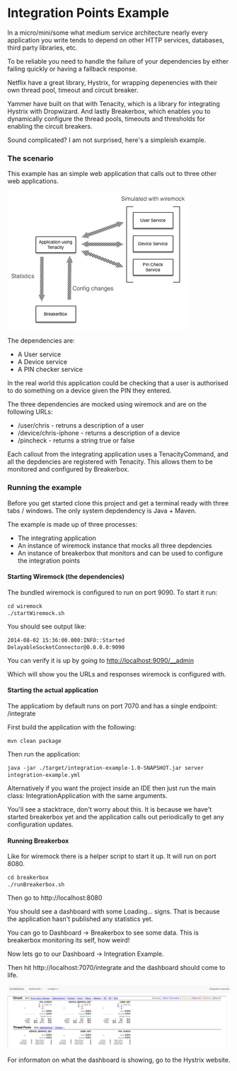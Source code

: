 Integration Points Example
==========================

In a micro/mini/some what medium service architecture nearly every application you write tends to depend on other HTTP services, databases, third party libraries, etc.

To be reliable you need to handle the failure of your dependencies by either failing quickly or having a fallback response.

Netflix have a great library, Hystrix, for wrapping depenencies with their own thread pool, timeout and circuit breaker.

Yammer have built on that with Tenacity, which is a library for integrating Hystrix with Dropwizard. And lastly Breakerbox, which enables you to dynamically configure the thread pools, timeouts and thresholds for enabling the circuit breakers.

Sound complicated? I am not surprised, here's a simpleish example.

### The scenario

This example has an simple web application that calls out to three other web applications.

<img src="https://raw.githubusercontent.com/chbatey/integration-points-example/master/images/Integration-Points-Architecture.png" />

The dependencies are:

* A User service
* A Device service
* A PIN checker service

In the real world this application could be checking that a user is authorised to do something on a device given the PIN they entered.

The three dependencies are mocked using wiremock and are on the following URLs:
 
* /user/chris - retruns a description of a user
* /device/chris-iphone - returns a description of a device
* /pincheck - returns a string true or false

Each callout from the integrating application uses a TenacityCommand, and all the depdencies are registered with Tenacity. This allows them to be monitored and configured by Breakerbox.

### Running the example

Before you get started clone this project and get a terminal ready with three tabs / windows. The only system depdendency is Java + Maven.

The example is made up of three processes:

* The integrating application
* An instance of wiremock instance that mocks all three depdencies
* An instance of breakerbox that monitors and can be used to configure the integration points

#### Starting Wiremock (the dependencies)

The bundled wiremock is configured to run on port 9090. To start it run:


```
cd wiremock
./startWiremock.sh
```

You should see output like:


```
2014-08-02 15:36:00.000:INFO::Started DelayableSocketConnector@0.0.0.0:9090
```

You can verify it is up by going to [http://localhost:9090/__admin](http://localhost:9090/__admin)

Which will show you the URLs and responses wiremock is configured with.

#### Starting the actual application

The applicatiom by default runs on port 7070 and has a single endpoint: /integrate

First build the application with the following:

```
mvn clean package
```

Then run the application:

```
java -jar ./target/integration-example-1.0-SNAPSHOT.jar server integration-example.yml
```

Alternatively if you want the project inside an IDE then just run the main class: IntegrationApplication with the same arguments.

You'll see a stacktrace, don't worry about this. It is because we have't started breakerbox yet and the application calls out periodically to get any configuration updates.

#### Running Breakerbox

Like for wiremock there is a helper script to start it up. It will run on port 8080.


```
cd breakerbox
./runBreakerbox.sh
```

Then go to http://localhost:8080

You should see a dashboard with some Loading... signs. That is because the application hasn't published any statistics yet.

You can go to Dashboard -> Breakerbox to see some data. This is breakerbox monitoring its self, how weird!

Now lets go to our Dashboard -> Integration Example.

Then hit http://localhost:7070/integrate and the dashboard should come to life.

<img src="https://raw.githubusercontent.com/chbatey/integration-points-example/master/images/dashboard.png" />

For informaton on what the dashboard is showing, go to the Hystrix website.
